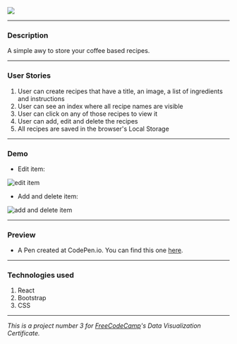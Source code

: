![](https://github.com/anawebdev/Free-Code-Camp-Data-Visualization-Projects)

- - - 

### Description

A simple awy to store your coffee based recipes.

- - -

### User Stories

1. User can create recipes that have a title, an image, a list of ingredients and instructions
2. User can see an index where all recipe names are visible
3. User can click on any of those recipes to view it
4. User can add, edit and delete the recipes
5. All recipes are saved in the browser's Local Storage

- - -

### Demo

- Edit item:

![](http://i.imgur.com/2SwguYG.gifv "edit item")

- Add and delete item: 

![](http://i.imgur.com/AcCa08t.gifv "add and delete item")

- - -

### Preview

- A Pen created at CodePen.io. You can find this one [here](http://codepen.io/feuerbird29/full/RVomLb/).

- - -

### Technologies used

1. React
2. Bootstrap
3. CSS

- - -

*This is a project number 3 for [FreeCodeCamp](https://github.com/freeCodeCamp/freeCodeCamp)'s Data Visualization Certificate.*


